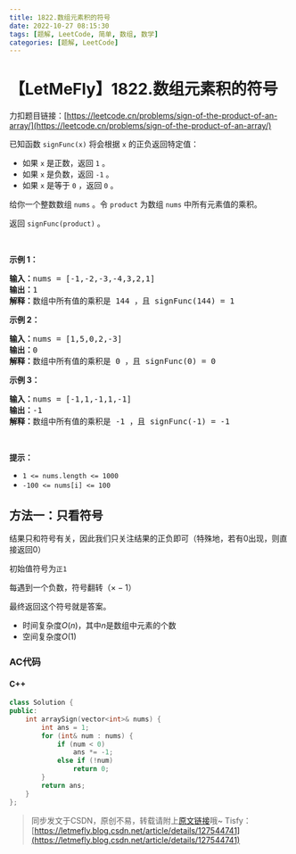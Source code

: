 ```yaml
---
title: 1822.数组元素积的符号
date: 2022-10-27 08:15:30
tags: [题解, LeetCode, 简单, 数组, 数学]
categories: [题解, LeetCode]
---
```


# 【LetMeFly】1822.数组元素积的符号

力扣题目链接：[https://leetcode.cn/problems/sign-of-the-product-of-an-array/](https://leetcode.cn/problems/sign-of-the-product-of-an-array/)

<p>已知函数 <code>signFunc(x)</code> 将会根据 <code>x</code> 的正负返回特定值：</p>

<ul>
	<li>如果 <code>x</code> 是正数，返回 <code>1</code> 。</li>
	<li>如果 <code>x</code> 是负数，返回 <code>-1</code> 。</li>
	<li>如果 <code>x</code> 是等于 <code>0</code> ，返回 <code>0</code> 。</li>
</ul>

<p>给你一个整数数组 <code>nums</code> 。令 <code>product</code> 为数组 <code>nums</code> 中所有元素值的乘积。</p>

<p>返回 <code>signFunc(product)</code> 。</p>

<p> </p>

<p><strong>示例 1：</strong></p>

<pre>
<strong>输入：</strong>nums = [-1,-2,-3,-4,3,2,1]
<strong>输出：</strong>1
<strong>解释：</strong>数组中所有值的乘积是 144 ，且 signFunc(144) = 1
</pre>

<p><strong>示例 2：</strong></p>

<pre>
<strong>输入：</strong>nums = [1,5,0,2,-3]
<strong>输出：</strong>0
<strong>解释：</strong>数组中所有值的乘积是 0 ，且 signFunc(0) = 0
</pre>

<p><strong>示例 3：</strong></p>

<pre>
<strong>输入：</strong>nums = [-1,1,-1,1,-1]
<strong>输出：</strong>-1
<strong>解释：</strong>数组中所有值的乘积是 -1 ，且 signFunc(-1) = -1
</pre>

<p> </p>

<p><strong>提示：</strong></p>

<ul>
	<li><code>1 <= nums.length <= 1000</code></li>
	<li><code>-100 <= nums[i] <= 100</code></li>
</ul>


    
## 方法一：只看符号

结果只和符号有关，因此我们只关注结果的正负即可（特殊地，若有$0$出现，则直接返回$0$）

初始值符号为```正1```

每遇到一个负数，符号翻转（$\times -1$）

最终返回这个符号就是答案。

+ 时间复杂度$O(n)$，其中$n$是数组中元素的个数
+ 空间复杂度$O(1)$

### AC代码

#### C++

```cpp
class Solution {
public:
    int arraySign(vector<int>& nums) {
        int ans = 1;
        for (int& num : nums) {
            if (num < 0)
                ans *= -1;
            else if (!num)
                return 0;
        }
        return ans;
    }
};
```

> 同步发文于CSDN，原创不易，转载请附上[原文链接](https://blog.letmefly.xyz/2022/10/27/LeetCode%201822.%E6%95%B0%E7%BB%84%E5%85%83%E7%B4%A0%E7%A7%AF%E7%9A%84%E7%AC%A6%E5%8F%B7/)哦~
> Tisfy：[https://letmefly.blog.csdn.net/article/details/127544741](https://letmefly.blog.csdn.net/article/details/127544741)

